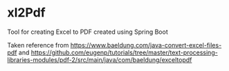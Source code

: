 # xl2Pdf
Tool for creating Excel to PDF created using Spring Boot


Taken reference from https://www.baeldung.com/java-convert-excel-files-pdf and
https://github.com/eugenp/tutorials/tree/master/text-processing-libraries-modules/pdf-2/src/main/java/com/baeldung/exceltopdf